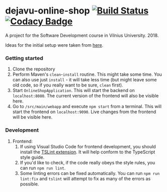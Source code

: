 # dejavu-online-shop [![Build Status](https://travis-ci.com/gerdasml/dejavu-online-shop.svg?token=tbwmaymHECVL58qYgxDP&branch=master)](https://travis-ci.com/gerdasml/dejavu-online-shop) [![Codacy Badge](https://api.codacy.com/project/badge/Grade/4bb5f393571f4f66bb3f9f1dbc87ff75)](https://www.codacy.com?utm_source=github.com&amp;utm_medium=referral&amp;utm_content=gerdasml/dejavu-online-shop&amp;utm_campaign=Badge_Grade)

A project for the Software Development course in Vilnius University. 2018.

Ideas for the initial setup were taken from [here](https://github.com/dlizarra/spring-boot-react-webpack-starter).

### Getting started
1. Clone the repository
1. Perform Maven's `clean`-`install` routine. This might take some time. You can also use just `install` - it will take less time (but might leave some old code, so if you really want to be sure, `clean` first).
1. Start `OnlineShopApplication`. This will start the backend on `localhost:8080`. The current version of the frontend will also be visible here.
1. Go to `/src/main/webapp` and execute `npm start` from a terminal. This will start the frontend on `localhost:9090`. Live changes from the frontend will be visible here.

### Development
1. Frontend:
    1. If using Visual Studio Code for frontend development, you should install the [TSLint extension](https://marketplace.visualstudio.com/items?itemName=eg2.tslint). It will help conform to the TypeScript style guide.
    2. If you'd like to check, if the code really obeys the style rules, you can run `npm run lint`.
    3. Some linting errors can be fixed automatically. You can run `npm run lint:fix` and `tslint` will attempt to fix as many of the errors as possible.
